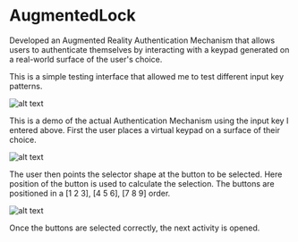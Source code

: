 # AugmentedLock

Developed an Augmented Reality Authentication Mechanism that allows users to authenticate themselves by interacting with a keypad generated on a real-world surface of the user's choice.

This is a simple testing interface that allowed me to test different input key patterns.

![alt text](https://github.com/dani-amirtharaj/AugmentedLock/gif/2yi5ze.gif "Part 1")

This is a demo of the actual Authentication Mechanism using the input key I entered above. 
First the user places a virtual keypad on a surface of their choice.

![alt text](https://github.com/dani-amirtharaj/AugmentedLock/gif/2yi6dj.gif "Part 2")

The user then points the selector shape at the button to be selected. Here position of the button is used to calculate the selection. The buttons are positioned in a [1 2 3], [4 5 6], [7 8 9] order. 

![alt text](https://github.com/dani-amirtharaj/AugmentedLock/gif/2yi6et.gif "Part 3")

Once the buttons are selected correctly, the next activity is opened.
